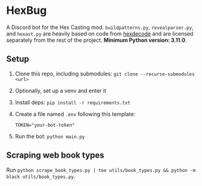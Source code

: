 # HexBug

A Discord bot for the Hex Casting mod. `buildpatterns.py`, `revealparser.py`, and `hexast.py` are heavily based on code from [hexdecode](https://github.com/gchpaco/hexdecode) and are licensed separately from the rest of the project. **Minimum Python version: 3.11.0**.

## Setup

1. Clone this repo, including submodules: `git clone --recurse-submodules <url>`
2. Optionally, set up a venv and enter it
3. Install deps: `pip install -r requirements.txt`
4. Create a file named `.env` following this template:

    ```env
    TOKEN="your-bot-token"
    ```

5. Run the bot: `python main.py`

## Scraping web book types

Run `python scrape_book_types.py | tee utils/book_types.py && python -m black utils/book_types.py`.

